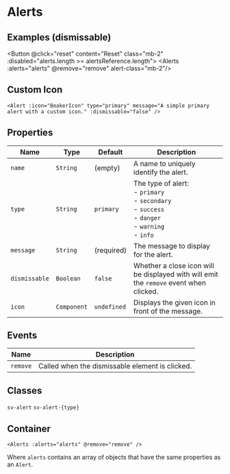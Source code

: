 <script setup>
import { ref } from "vue";
import { BeakerIcon } from '@heroicons/vue/outline'
import { Alert } from "@/components";
import Alerts from "@/components/Alerts.vue";
import Button from "@/components/Button.vue";

const alertsReference = [
    {
        name: "Primary",
        message: "A simple primary alert.",
        type: "primary",
        dismissable: true
    },
    {
        name: "Secondary",
        message: "A simple secondary alert.",
        type: "secondary",
        dismissable: true
    },
    {
        name: "Success",
        message: "A simple success alert.",
        type: "success",
        dismissable: true
    },
    {
        name: "Danger",
        message: "A simple danger alert.",
        type: "danger",
        dismissable: true
    },
    {
        name: "Warning",
        message: "A simple warning alert.",
        type: "warning",
        dismissable: true
    },
    {
        name: "Information",
        message: "A simple information alert.",
        type: "info",
        dismissable: true
    }
];

const alerts = ref([...alertsReference]);

const remove = (alert) => {
    const index = alerts.value.findIndex(item => item.name === alert.name);

    if (index < 0) {
        return;
    }

    alerts.value.splice(index, 1);
}

const reset = () => {
    alerts.value = [...alertsReference];
}
</script>

# Alerts

## Examples (dismissable)

<Button @click="reset" content="Reset" class="mb-2" :disabled="alerts.length >= alertsReference.length"></Button>
<Alerts :alerts="alerts" @remove="remove" alert-class="mb-2"/>

## Custom Icon

```vue
<Alert :icon="BeakerIcon" type="primary" message="A simple primary alert with a custom icon." :dismissable="false" />
```
<Alert :icon="BeakerIcon" type="primary" message="A simple primary alert with a custom icon." :dismissable="false" />

## Properties

| Name | Type | Default | Description |
| --- | --- | --- | --- |
| `name` | `String` | (empty) | A name to uniquely identify the alert. |
| `type` | `String` | `primary` | The type of alert:<br/>- `primary`<br/>- `secondary`<br/>- `success`<br/>- `danger`<br/>- `warning`<br/>- `info` |
| `message` | `String` | (required) | The message to display for the alert. |
| `dismissable` | `Boolean` | `false` | Whether a close icon will be displayed with will emit the `remove` event when clicked. |
| `icon` | `Component` | `undefined` | Displays the given icon in front of the message. |

## Events

| Name | Description |
| --- | --- |
| `remove` | Called when the dismissable element is clicked. |

## Classes

`sv-alert` `sv-alert-{type}`

## Container

```vue
<Alerts :alerts="alerts" @remove="remove" />
```

Where `alerts` contains an array of objects that have the same properties as an `Alert`.